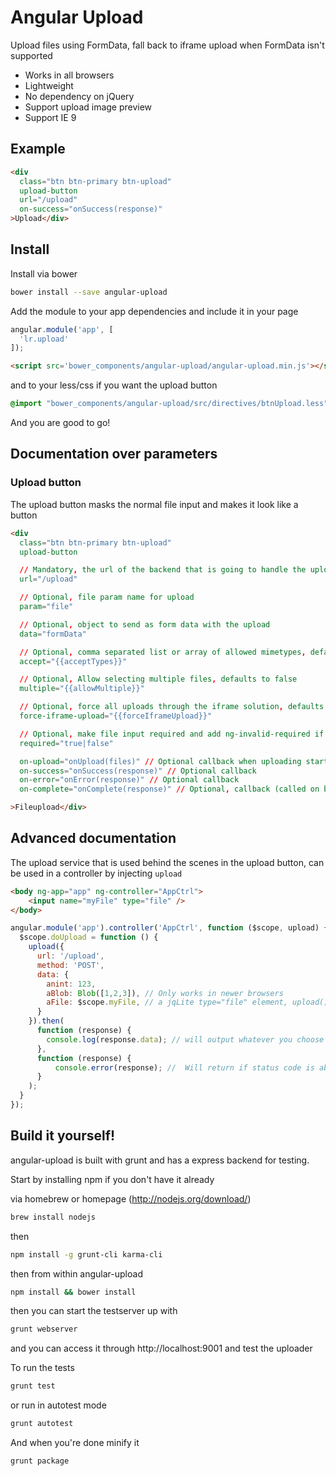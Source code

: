 # Angular Upload
Upload files using FormData, fall back to iframe upload when FormData isn't supported

 - Works in all browsers
 - Lightweight
 - No dependency on jQuery
 - Support upload image preview
 - Support IE 9

## Example
```html
<div
  class="btn btn-primary btn-upload"
  upload-button
  url="/upload"
  on-success="onSuccess(response)"
>Upload</div>
```

## Install
Install via bower
```sh
bower install --save angular-upload
```

Add the module to your app dependencies and include it in your page
```js
angular.module('app', [
  'lr.upload'
]);
```
```html
<script src='bower_components/angular-upload/angular-upload.min.js'></script>
```

and to your less/css if you want the upload button

```css
@import "bower_components/angular-upload/src/directives/btnUpload.less"; /* or .min.css */
```

And you are good to go!

## Documentation over parameters

### Upload button
The upload button masks the normal file input and makes it look like a button

```html
<div
  class="btn btn-primary btn-upload"
  upload-button

  // Mandatory, the url of the backend that is going to handle the upload
  url="/upload"

  // Optional, file param name for upload
  param="file"

  // Optional, object to send as form data with the upload
  data="formData"

  // Optional, comma separated list or array of allowed mimetypes, defaults to allowing all types
  accept="{{acceptTypes}}"

  // Optional, Allow selecting multiple files, defaults to false
  multiple="{{allowMultiple}}"

  // Optional, force all uploads through the iframe solution, defaults to false and should normally not be included
  force-iframe-upload="{{forceIframeUpload}}"

  // Optional, make file input required and add ng-invalid-required if required is set to true on the input button
  required="true|false"

  on-upload="onUpload(files)" // Optional callback when uploading starts
  on-success="onSuccess(response)" // Optional callback
  on-error="onError(response)" // Optional callback
  on-complete="onComplete(response)" // Optional, callback (called on both on-success and on-error)

>Fileupload</div>
```

## Advanced documentation
The upload service that is used behind the scenes in the upload button, can be used in a controller by injecting `upload`

```html
<body ng-app="app" ng-controller="AppCtrl">
    <input name="myFile" type="file" />
</body>
```

```js
angular.module('app').controller('AppCtrl', function ($scope, upload) {
  $scope.doUpload = function () {
    upload({
      url: '/upload',
      method: 'POST',
      data: {
        anint: 123,
        aBlob: Blob([1,2,3]), // Only works in newer browsers
        aFile: $scope.myFile, // a jqLite type="file" element, upload() will extract all the files from the input and put them into the FormData object before sending.
      }
    }).then(
      function (response) {
        console.log(response.data); // will output whatever you choose to return from the server on a successful upload
      },
      function (response) {
          console.error(response); //  Will return if status code is above 200 and lower than 300, same as $http
      }
    );
  }
});
```

## Build it yourself!
angular-upload is built with grunt and has a express backend for testing.

Start by installing npm if you don't have it already

via homebrew or homepage (http://nodejs.org/download/)
```sh
brew install nodejs
```
then
```sh
npm install -g grunt-cli karma-cli
```
then from within angular-upload
```sh
npm install && bower install
```
then you can start the testserver up with
```sh
grunt webserver
```

and you can access it through http://localhost:9001 and test the uploader

To run the tests
```sh
grunt test
```

or run in autotest mode

```sh
grunt autotest
```

And when you're done minify it
```sh
grunt package
```
